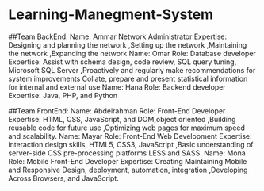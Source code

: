 # Learning-Manegment-System
##Team BackEnd:
Name: Ammar Network Administrator Expertise: Designing and planning the network ,Setting up the network ,Maintaining the network ,Expanding the network
Name: Omar Role: Database developer Expertise: Assist with schema design, code review, SQL query tuning, Microsoft SQL Server ,Proactively and regularly make recommendations for system improvements Collate, prepare and present statistical information for internal and external use
Name: Hana Role: Backend developer Expertise: Java, PHP, and Python

##Team FrontEnd:
Name: Abdelrahman Role: Front-End Developer Expertise: HTML, CSS, JavaScript, and DOM,object oriented ,Building reusable code for future use ,Optimizing web pages for maximum speed and scalability.
Name: Mayar Role: Front-End Web Development Expertise: interaction design skills, HTML5, CSS3, JavaScript ,Basic understanding of server-side CSS pre-processing platforms LESS and SASS.
Name: Mona Role: Mobile Front-End Developer Expertise:  Creating Maintaining Mobile and Responsive Design, deployment, automation, integration ,Developing Across Browsers, and JavaScript.
